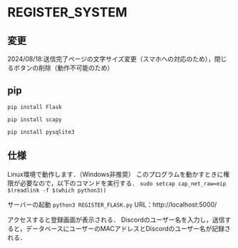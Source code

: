 # REGISTER_SYSTEM

## 変更
2024/08/18:送信完了ページの文字サイズ変更（スマホへの対応のため），閉じるボタンの削除（動作不可能のため）

## pip
```pip install Flask```

```pip install scapy```

```pip install pysqlite3```

## 仕様
Linux環境で動作します．（Windows非推奨）
このプログラムを動かすときに権限が必要なので，以下のコマンドを実行する．
```sudo setcap cap_net_raw=eip $(readlink -f $(which python3))```

サーバーの起動
```python3 REGISTER_FLASK.py```
URL：http://localhost:5000/

アクセスすると登録画面が表示される．
Discordのユーザー名を入力し，送信すると，データベースにユーザーのMACアドレスとDiscordのユーザー名が記録される．